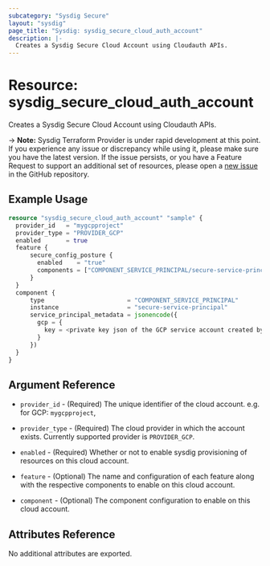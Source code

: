 ```yaml
---
subcategory: "Sysdig Secure"
layout: "sysdig"
page_title: "Sysdig: sysdig_secure_cloud_auth_account"
description: |-
  Creates a Sysdig Secure Cloud Account using Cloudauth APIs.
---
```


# Resource: sysdig_secure_cloud_auth_account

Creates a Sysdig Secure Cloud Account using Cloudauth APIs.

-> **Note:** Sysdig Terraform Provider is under rapid development at this point. If you experience any issue or discrepancy while using it, please make sure you have the latest version. If the issue persists, or you have a Feature Request to support an additional set of resources, please open a [new issue](https://github.com/sysdiglabs/terraform-provider-sysdig/issues/new) in the GitHub repository.

## Example Usage

```terraform
resource "sysdig_secure_cloud_auth_account" "sample" {
  provider_id   = "mygcpproject"
  provider_type = "PROVIDER_GCP"
  enabled       = true
  feature {
      secure_config_posture {
        enabled    = "true"
        components = ["COMPONENT_SERVICE_PRINCIPAL/secure-service-principal"]
      }
  }
  component {
      type                       = "COMPONENT_SERVICE_PRINCIPAL"
      instance                   = "secure-service-principal"
      service_principal_metadata = jsonencode({
        gcp = {
          key = <private key json of the GCP service account created by secure posture (cspm) module>
        }
      })
  }
}
```

## Argument Reference

* `provider_id` - (Required) The unique identifier of the cloud account. e.g. for GCP: `mygcpproject`,

* `provider_type` - (Required) The cloud provider in which the account exists. Currently supported provider is `PROVIDER_GCP`.

* `enabled` - (Required) Whether or not to enable sysdig provisioning of resources on this cloud account.

* `feature` - (Optional) The name and configuration of each feature along with the respective components to enable on this cloud account.

* `component` - (Optional) The component configuration to enable on this cloud account.

## Attributes Reference

No additional attributes are exported.
